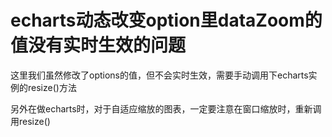 # echarts动态改变option里dataZoom的值没有实时生效的问题

这里我们虽然修改了options的值，但不会实时生效，需要手动调用下echarts实例的resize()方法

另外在做echarts时，对于自适应缩放的图表，一定要注意在窗口缩放时，重新调用resize()